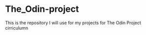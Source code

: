 # The_Odin-project
This is the repository I will use for my projects for The Odin Project cirriculumn
